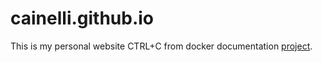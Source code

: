 # cainelli.github.io

This is my personal website CTRL+C from docker documentation [project](https://github.com/docker/docker.github.io).